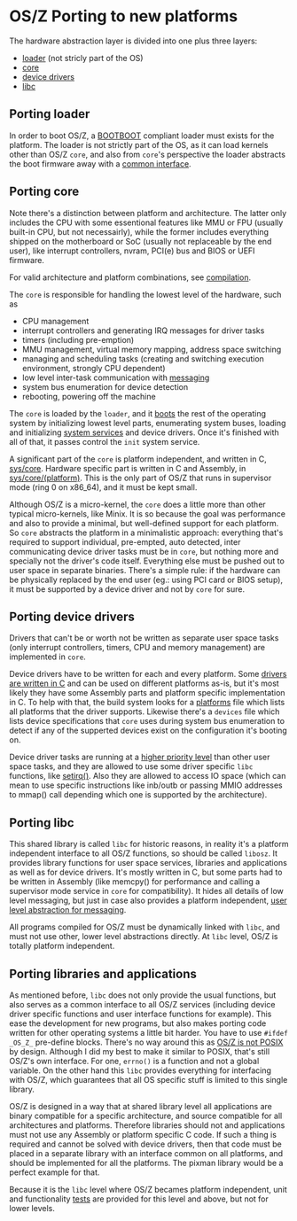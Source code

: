 OS/Z Porting to new platforms
=============================

The hardware abstraction layer is divided into one plus three layers:

 * [loader](https://github.com/bztsrc/osz/blob/master/loader) (not stricly part of the OS)
 * [core](https://github.com/bztsrc/osz/blob/master/src/core)
 * [device drivers](https://github.com/bztsrc/osz/blob/master/docs/drivers.md)
 * [libc](https://github.com/bztsrc/osz/blob/master/src/lib/libc)
 
Porting loader
--------------

In order to boot OS/Z, a [BOOTBOOT](https://github.com/bztsrc/osz/blob/master/loader) compliant loader must exists for
the platform. The loader is not strictly part of the OS, as it can load kernels other than OS/Z `core`, and also from
`core`'s perspective the loader abstracts the boot firmware away with a [common interface](https://github.com/bztsrc/osz/blob/master/loader/bootboot.h).

Porting core
------------

Note there's a distinction between platform and architecture. The latter only includes the CPU with some essentional
features like MMU or FPU (usually built-in CPU, but not necessairly), while the former includes everything shipped on
the motherboard or SoC (usually not replaceable by the end user), like interrupt controllers, nvram, PCI(e) bus and
BIOS or UEFI firmware.

For valid architecture and platform combinations, see [compilation](https://github.com/bztsrc/osz/blob/master/docs/compile.md).

The `core` is responsible for handling the lowest level of the hardware, such as

 * CPU management
 * interrupt controllers and generating IRQ messages for driver tasks
 * timers (including pre-emption)
 * MMU management, virtual memory mapping, address space switching
 * managing and scheduling tasks (creating and switching execution environment, strongly CPU dependent)
 * low level inter-task communication with [messaging](https://github.com/bztsrc/osz/blob/master/docs/messages.md#supervisor-mode-ring-0)
 * system bus enumeration for device detection
 * rebooting, powering off the machine

The `core` is loaded by the `loader`, and it [boots](https://github.com/bztsrc/osz/blob/master/docs/boot.md) the
rest of the operating system by initializing lowest level parts, enumerating system buses, loading and initializing
[system services](https://github.com/bztsrc/osz/blob/master/docs/services.md) and device drivers. Once it's finished
with all of that, it passes control the `init` system service.

A significant part of the `core` is platform independent, and written in C, [sys/core](https://github.com/bztsrc/osz/blob/master/src/core).
Hardware specific part is written in C and Assembly, in [sys/core/(platform)](https://github.com/bztsrc/osz/blob/master/src/core/x86_64). This
is the only part of OS/Z that runs in supervisor mode (ring 0 on x86_64), and it must be kept small.

Although OS/Z is a micro-kernel, the `core` does a little more than other typical micro-kernels, like Minix. It is so
because the goal was performance and also to provide a minimal, but well-defined support for each platform. So `core`
abstracts the platform in a minimalistic approach: everything that's required to support individual, pre-empted, auto
detected, inter communicating device driver tasks must be in `core`, but nothing more and specially not the driver's
code itself. Everything else must be pushed out to user space in separate binaries. There's
a simple rule: if the hardware can be physically replaced by the end user (eg.: using PCI card or BIOS setup), it must
be supported by a device driver and not by `core` for sure.

Porting device drivers
----------------------

Drivers that can't be or worth not be written as separate user space tasks (only interrupt controllers, timers,
CPU and memory management) are implemented in `core`.

Device drivers have to be written for each and every platform. Some [drivers are written in C](https://github.com/bztsrc/osz/blob/master/docs/howto3-develop.md)
and can be used on different platforms as-is, but it's most likely they have some Assembly parts and platform specific
implementation in C. To help with that, the build system looks for a [platforms](https://github.com/bztsrc/osz/blob/master/docs/drivers.md)
file which lists all platforms that the driver supports. Likewise there's a `devices` file which lists device specifications
that `core` uses during system bus enumeration to detect if any of the supperted devices exist on the configuration
it's booting on.

Device driver tasks are running at a [higher priority level](https://github.com/bztsrc/osz/blob/master/docs/scheduler.md)
than other user space tasks, and they are allowed to use some driver specific `libc` functions, like
[setirq()](https://github.com/bztsrc/osz/blob/master/etc/include/sys/driver.h). Also they are allowed to access IO space
(which can mean to use specific instructions like inb/outb or passing MMIO addresses to mmap() call depending which
one is supported by the architecture).

Porting libc
------------

This shared library is called `libc` for historic reasons, in reality it's a platform independent interface
to all OS/Z functions, so should be called `libosz`. It provides library functions for user space services, libraries
and applications as well as for device drivers. It's mostly written in C, but some parts had to be written in Assembly
(like memcpy() for performance and calling a supervisor mode service in `core` for compatibility). It hides
all details of low level messaging, but just in case also provides a platform independent, 
[user level abstraction for messaging](https://github.com/bztsrc/osz/blob/master/docs/messages.md#low-level-user-library).

All programs compiled for OS/Z must be dynamically linked with `libc`, and must not use other, lower level abstractions
directly. At `libc` level, OS/Z is totally platform independent.

Porting libraries and applications
----------------------------------

As mentioned before, `libc` does not only provide the usual functions, but also serves as a common interface to
all OS/Z services (including device driver specific functions and user interface functions for example). This ease the
development for new programs, but also makes porting code written for other operating systems a little bit harder. You
have to use `#ifdef _OS_Z_` pre-define blocks. There's no way around this as
[OS/Z is not POSIX](https://github.com/bztsrc/osz/blob/master/docs/posix.md) by design. Although I did my best to make
it similar to POSIX, that's still OS/Z's own interface. For one, `errno()` is a function and not a global
variable. On the other hand this `libc` provides everything for interfacing with OS/Z, which guarantees that all OS
specific stuff is limited to this single library.

OS/Z is designed in a way that at shared library level all applications are binary compatible for a specific
architecture, and source compatible for all architectures and platforms. Therefore libraries should not and applications
must not use any Assembly or platform specific C code. If such a thing is required and cannot be solved with device
drivers, then that code must be placed in a separate library with an interface common on all platforms, and should be
implemented for all the platforms. The pixman library would be a perfect example for that.

Because it is the `libc` level where OS/Z becames platform independent, unit and functionality
[tests](https://github.com/bztsrc/osz/blob/master/src/test) are provided for this level and above, but not for lower
levels.
